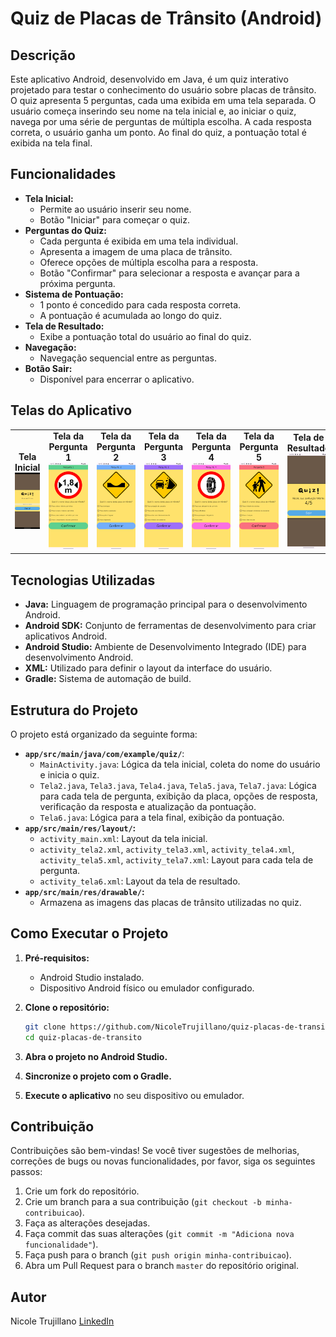 # Quiz de Placas de Trânsito (Android)

## Descrição

Este aplicativo Android, desenvolvido em Java, é um quiz interativo projetado para testar o conhecimento do usuário sobre placas de trânsito. O quiz apresenta 5 perguntas, cada uma exibida em uma tela separada. O usuário começa inserindo seu nome na tela inicial e, ao iniciar o quiz, navega por uma série de perguntas de múltipla escolha. A cada resposta correta, o usuário ganha um ponto. Ao final do quiz, a pontuação total é exibida na tela final.

## Funcionalidades

* **Tela Inicial:**
    * Permite ao usuário inserir seu nome.
    * Botão "Iniciar" para começar o quiz.
* **Perguntas do Quiz:**
    * Cada pergunta é exibida em uma tela individual.
    * Apresenta a imagem de uma placa de trânsito.
    * Oferece opções de múltipla escolha para a resposta.
    * Botão "Confirmar" para selecionar a resposta e avançar para a próxima pergunta.
* **Sistema de Pontuação:**
    * 1 ponto é concedido para cada resposta correta.
    * A pontuação é acumulada ao longo do quiz.
* **Tela de Resultado:**
    * Exibe a pontuação total do usuário ao final do quiz.
* **Navegação:**
    * Navegação sequencial entre as perguntas.
* **Botão Sair:**
    * Disponível para encerrar o aplicativo.

## Telas do Aplicativo

<table>
  <tr>
    <td style="text-align:center;">
      <b>Tela Inicial</b><br>
      <img src="images/Tela-Inicial.png" alt="Tela Inicial" width="300">
    </td>
    <td style="text-align:center;">
      <b>Tela da Pergunta 1</b><br>
      <img src="images/Tela-da-Pergunta-1.png" alt="Tela de Pergunta" width="300">
    </td>
    <td style="text-align:center;">
      <b>Tela da Pergunta 2</b><br>
      <img src="images/Tela-da-Pergunta-2.png" alt="Tela de Pergunta" width="300">
    </td>
    <td style="text-align:center;">
      <b>Tela da Pergunta 3</b><br>
      <img src="images/Tela-da-Pergunta-3.png" alt="Tela de Pergunta" width="300">
    </td>
    <td style="text-align:center;">
      <b>Tela da Pergunta 4</b><br>
      <img src="images/Tela-da-Pergunta-4.png" alt="Tela de Pergunta" width="300">
    </td>
    <td style="text-align:center;">
      <b>Tela da Pergunta 5</b><br>
      <img src="images/Tela-da-Pergunta-5.png" alt="Tela de Pergunta" width="300">
    </td>
    <td style="text-align:center;">
      <b>Tela de Resultado</b><br>
      <img src="images/Tela-Final.png" alt="Tela de Resultado" width="300">
    </td>
  </tr>
</table>

## Tecnologias Utilizadas

* **Java:** Linguagem de programação principal para o desenvolvimento Android.
* **Android SDK:** Conjunto de ferramentas de desenvolvimento para criar aplicativos Android.
* **Android Studio:** Ambiente de Desenvolvimento Integrado (IDE) para desenvolvimento Android.
* **XML:** Utilizado para definir o layout da interface do usuário.
* **Gradle:** Sistema de automação de build.

## Estrutura do Projeto

O projeto está organizado da seguinte forma:

* **`app/src/main/java/com/example/quiz/`**:
    * `MainActivity.java`: Lógica da tela inicial, coleta do nome do usuário e inicia o quiz.
    * `Tela2.java`, `Tela3.java`, `Tela4.java`, `Tela5.java`, `Tela7.java`: Lógica para cada tela de pergunta, exibição da placa, opções de resposta, verificação da resposta e atualização da pontuação.
    * `Tela6.java`: Lógica para a tela final, exibição da pontuação.
* **`app/src/main/res/layout/`:**
    * `activity_main.xml`: Layout da tela inicial.
    * `activity_tela2.xml`, `activity_tela3.xml`, `activity_tela4.xml`, `activity_tela5.xml`, `activity_tela7.xml`: Layout para cada tela de pergunta.
    * `activity_tela6.xml`: Layout da tela de resultado.
* **`app/src/main/res/drawable/`:**
    * Armazena as imagens das placas de trânsito utilizadas no quiz.

## Como Executar o Projeto

1.  **Pré-requisitos:**
    * Android Studio instalado.
    * Dispositivo Android físico ou emulador configurado.
2.  **Clone o repositório:**

    ```bash
    git clone https://github.com/NicoleTrujillano/quiz-placas-de-transito.git
    cd quiz-placas-de-transito
    ```
3.  **Abra o projeto no Android Studio.**
4.  **Sincronize o projeto com o Gradle.**
5.  **Execute o aplicativo** no seu dispositivo ou emulador.

## Contribuição

Contribuições são bem-vindas! Se você tiver sugestões de melhorias, correções de bugs ou novas funcionalidades, por favor, siga os seguintes passos:

1.  Crie um fork do repositório.
2.  Crie um branch para a sua contribuição (`git checkout -b minha-contribuicao`).
3.  Faça as alterações desejadas.
4.  Faça commit das suas alterações (`git commit -m "Adiciona nova funcionalidade"`).
5.  Faça push para o branch (`git push origin minha-contribuicao`).
6.  Abra um Pull Request para o branch `master` do repositório original.

## Autor

Nicole Trujillano [LinkedIn](https://www.linkedin.com/in/nicole-trujillano-292aa4358/)
